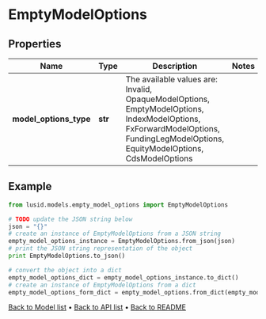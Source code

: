 # EmptyModelOptions


## Properties
Name | Type | Description | Notes
------------ | ------------- | ------------- | -------------
**model_options_type** | **str** | The available values are: Invalid, OpaqueModelOptions, EmptyModelOptions, IndexModelOptions, FxForwardModelOptions, FundingLegModelOptions, EquityModelOptions, CdsModelOptions | 

## Example

```python
from lusid.models.empty_model_options import EmptyModelOptions

# TODO update the JSON string below
json = "{}"
# create an instance of EmptyModelOptions from a JSON string
empty_model_options_instance = EmptyModelOptions.from_json(json)
# print the JSON string representation of the object
print EmptyModelOptions.to_json()

# convert the object into a dict
empty_model_options_dict = empty_model_options_instance.to_dict()
# create an instance of EmptyModelOptions from a dict
empty_model_options_form_dict = empty_model_options.from_dict(empty_model_options_dict)
```
[Back to Model list](../README.md#documentation-for-models) &#8226; [Back to API list](../README.md#documentation-for-api-endpoints) &#8226; [Back to README](../README.md)


